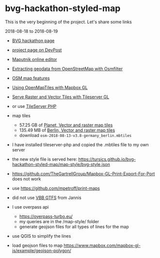 # bvg-hackathon-styled-map

This is the very beginning of the project. Let's share some links

2018-08-18 to 2018-08-19

- [BVG hackathon page](https://hackathon.bvg.de/)
- [project page on DevPost](https://devpost.com/software/bvg-styled-map)


- [Maputnik online editor](https://maputnik.github.io/editor/#14.89/52.52072/13.36238)
- [Extracting geodata from OpenStreetMap with Osmfilter](https://journocode.com/2018/01/08/extract-geodata-openstreetmap-osmfilter/)
- [OSM map features](https://wiki.openstreetmap.org/wiki/Map_Features#Building)


- [Using OpenMapTiles with Mapbox GL](https://openmaptiles.org/docs/style/mapbox-gl-style-spec/)
- [Serve Raster and Vector Tiles with Tileserver GL](https://openmaptiles.org/docs/host/tileserver-gl/)
- or use [TileServer PHP](https://openmaptiles.org/docs/host/tileserver-php/)
- map tiles
  - 57.25 GB of [Planet, Vector and raster map tiles](https://openmaptiles.com/downloads/planet/)
  - 135.49 MB of [Berlin, Vector and raster map tiles](https://openmaptiles.com/downloads/europe/germany/berlin/)
  - download ```osm-2018-08-13-v3.8-germany_berlin.mbtiles```
- I have installed tileserver-php and copied the .mbtiles file to my own server
- the new style file is served here: https://tursics.github.io/bvg-hackathon-styled-map/map-style/bvg-style.json


- https://github.com/TheGartrellGroup/Mapbox-GL-Print-Export-For-Port does not work
- use https://github.com/mpetroff/print-maps


- did not use [VBB GTFS](https://vbb-gtfs.jannisr.de/latest/) from Jannis
- I use overpass api
  - https://overpass-turbo.eu/
  - my queries are in the /map-style/ folder
  - generate geojson files for all types of lines for the map
- use QGIS to simplify the lines
- load geojson files to map https://www.mapbox.com/mapbox-gl-js/example/geojson-polygon/

